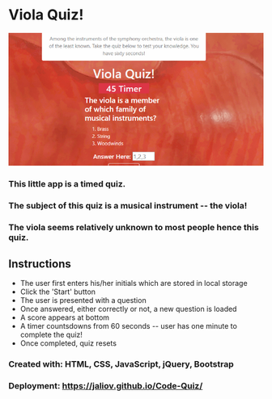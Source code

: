 # Viola Quiz!

![](CodeQuiz_ScrnShot.jpg)

### This little app is a timed quiz.
### The subject of this quiz is a musical instrument -- the viola!
### The viola seems relatively unknown to most people hence this quiz.

## Instructions
- The user first enters his/her initials which are stored in local storage
- Click the 'Start' button
- The user is presented with a question
- Once answered, either correctly or not, a new question is loaded
- A score appears at bottom 
- A timer countsdowns from 60 seconds -- user has one minute to complete the quiz!
- Once completed, quiz resets
### Created with: HTML, CSS, JavaScript, jQuery, Bootstrap

### Deployment: https://jaliov.github.io/Code-Quiz/

